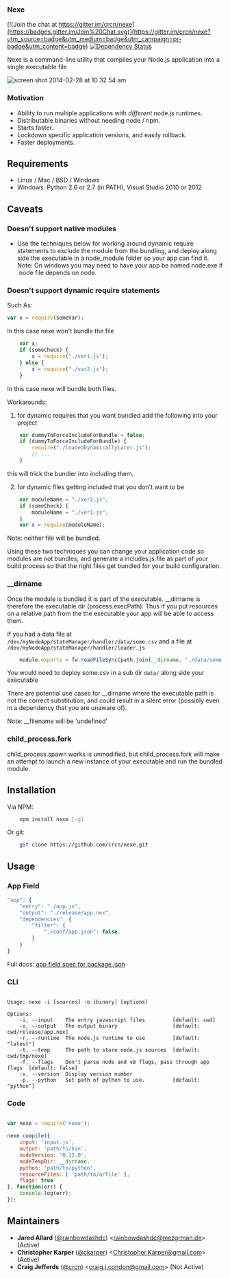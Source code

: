 ### Nexe

[![Join the chat at https://gitter.im/crcn/nexe](https://badges.gitter.im/Join%20Chat.svg)](https://gitter.im/crcn/nexe?utm_source=badge&utm_medium=badge&utm_campaign=pr-badge&utm_content=badge) [![Dependency Status](https://david-dm.org/crcn/nexe.svg)](https://david-dm.org/crcn/nexe)

Nexe is a command-line utility that compiles your Node.js application into a single executable file

![screen shot 2014-02-28 at 10 32 54 am](https://f.cloud.github.com/assets/757408/2296993/c276f7b6-a0a6-11e3-86d3-e6c5feba2a85.png)


### Motivation

- Ability to run multiple applications with *different* node.js runtimes.
- Distributable binaries without needing node / npm.
- Starts faster.
- Lockdown specific application versions, and easily rollback.
- Faster deployments.

## Requirements

- Linux / Mac / BSD / Windows
- Windows: Python 2.6 or 2.7 (in PATH), Visual Studio 2010 or 2012

## Caveats

### Doesn't support native modules

- Use the techniques below for working around dynamic require statements to exclude the module from the bundling, and deploy along side the executable in a node_module folder so your app can find it. Note: On windows you may need to have your app be named node.exe if .node file depends on node.

### Doesn't support dynamic require statements

Such As:

```javascript
var x = require(someVar);
```

In this case nexe won't bundle the file

```javascript
	var x;
	if (someCheck) {
		x = require("./ver1.js");
	} else {
		x = require("./var2.js");
	}
```

In this case nexe will bundle both files.

Workarounds:
1) for dynamic requires that you want bundled add the following into your project

```javascript
	var dummyToForceIncludeForBundle = false;
	if (dummyToForceIncludeForBundle) {
		require("./loadedDynamicallyLater.js");
		// ...
	}
```
this will trick the bundler into including them.

2) for dynamic files getting included that you don't want to be

```javascript
	var moduleName = "./ver2.js";
	if (someCheck) {
		moduleName = "./ver1.js";
	}
	var x = require(moduleName);
```
Note: neither file will be bundled.

Using these two techniques you can change your application code so modules are not bundles, and generate a includes.js file as part of your build process so that the right files get bundled for your build configuration.

### &#95;&#95;dirname

Once the module is bundled it is part of the executable. &#95;&#95;dirname is therefore the executable dir (process.execPath). Thus if you put resources on a relative path from the the executable your app will be able to access them.

If you had a data file at `/dev/myNodeApp/stateManager/handler/data/some.csv`
and a file at `/dev/myNodeApp/stateManager/handler/loader.js`

```javascript
	module.exports = fw.readFileSync(path.join(__dirname, "./data/some.csv"));
```
You would need to deploy some.csv in a sub dir `data/` along side your executable

There are potential use cases for &#95;&#95;dirname where the executable path is not the correct substitution, and could result in a silent error (possibly even in a dependency that you are unaware of).

Note: &#95;&#95;filename will be 'undefined'

### child_process.fork

child_process.spawn works is unmodified, but child_process.fork will make an attempt to launch a new instance of your executable and run the bundled module.

## Installation

Via NPM:

```bash
	npm install nexe [-g]
```

Or git:

```bash
	git clone https://github.com/crcn/nexe.git
```

## Usage

### App Field

```javascript
"app": {
    "entry": "./app.js",
    "output": "./release/app.nex",
    "dependencies": {
      	"filter": {
        	"./conf/app.json": false,
    	}
    }
}
```

Full docs: [app field spec for package.json](https://gist.github.com/CKarper/6dad750717297c070d3e)

### CLI

```text

Usage: nexe -i [sources] -o [binary] [options]

Options:
	-i, --input    The entry javascript files         [default: cwd]
	-o, --output   The output binary                  [default: cwd/release/app.nex]
	-r, --runtime  The node.js runtime to use         [default: "latest"]
	-t, --temp     The path to store node.js sources  [default: cwd/tmp/nexe]
	-f, --flags    Don't parse node and v8 flags, pass through app flags  [default: false]
	-v, --version  Display version number
	-p, --python   Set path of python to use.         [default: "python"]

```


### Code

```javascript

var nexe = require('nexe');

nexe.compile({
	input: 'input.js',
	output: 'path/to/bin',
	nodeVersion: '0.12.0',
	nodeTempDir: __dirname,
	python: 'path/to/python',
	resourceFiles: [ 'path/to/a/file' ],
	flags: true
}, function(err) {
	console.log(err);
});

```

## Maintainers

* __Jared Allard__ ([@rainbowdashdc](https://github.com/RainbowDashDC)) &lt;[rainbowdashdc@mezgrman.de](mailto:rainbowdashdc@mezgrman.de)&gt; (Active)
* __Christopher Karper__ ([@ckarper](https://github.com/CKarper)) &lt;[Christopher.Karper@gmail.com](mailto:Christopher.Karper@gmail.com)&gt; (Active)
* __Craig Jefferds__ ([@crcn](https://github.com/crcn)) &lt;[craig.j.condon@gmail.com](mailto:craig.j.condon@gmail.com)&gt; (Not Active)
